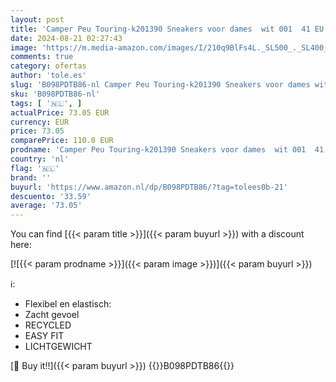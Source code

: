```yaml
---
layout: post
title: 'Camper Peu Touring-k201390 Sneakers voor dames  wit 001  41 EU'
date: 2024-08-21 02:27:43
image: 'https://m.media-amazon.com/images/I/210q9BlFs4L._SL500_._SL400_.jpg'
comments: true
category: ofertas
author: 'tole.es'
slug: 'B098PDTB86-nl Camper Peu Touring-k201390 Sneakers voor dames wit 001 41 EU'
sku: 'B098PDTB86-nl'
tags: [ '🇳🇱', ]
actualPrice: 73.05 EUR
currency: EUR
price: 73.05
comparePrice: 110.0 EUR
prodname: 'Camper Peu Touring-k201390 Sneakers voor dames  wit 001  41 EU'
country: 'nl'
flag: '🇳🇱'
brand: ''
buyurl: 'https://www.amazon.nl/dp/B098PDTB86/?tag=tolees0b-21'
descuento: '33.59'
average: '73.05'
---
```


You can find [{{< param title >}}]({{< param buyurl >}}) with a discount here:

[![{{< param prodname >}}]({{< param image >}})]({{< param buyurl >}})

ℹ️:

- Flexibel en elastisch:
- Zacht gevoel
- RECYCLED
- EASY FIT
- LICHTGEWICHT

[🛒 Buy it!!]({{< param buyurl >}})
{{<world>}}B098PDTB86{{</world>}}
